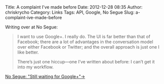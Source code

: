 Title: A complaint I've made before
Date: 2012-12-28 08:35
Author: chriskrycho
Category: Links
Tags: API, Google, No Segue
Slug: a-complaint-ive-made-before

Writing over at No Segue:

> I want to use Google+. I really do. The UI is far better than that of
> Facebook; there are a lot of advantages in the conversation model over
> either Facebook or Twitter; and the overall approach is just one I
> like better.
>
> There’s just one hiccup—one I’ve written about before: I can’t get it
> into my workflow.

[No Segue: "Still waiting for Google+"→][]

  [No Segue: "Still waiting for Google+"→]: http://nosegue.tumblr.com/post/39038200398/google-plus
